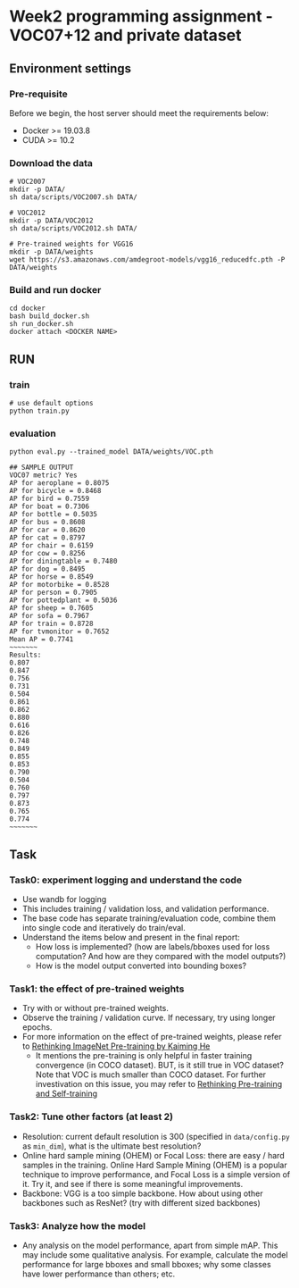 # Week2 programming assignment - VOC07+12 and private dataset

## Environment settings

### Pre-requisite
Before we begin, the host server should meet the requirements below:
* Docker >= 19.03.8
* CUDA >= 10.2

### Download the data

```
# VOC2007
mkdir -p DATA/
sh data/scripts/VOC2007.sh DATA/

# VOC2012
mkdir -p DATA/VOC2012
sh data/scripts/VOC2012.sh DATA/

# Pre-trained weights for VGG16
mkdir -p DATA/weights
wget https://s3.amazonaws.com/amdegroot-models/vgg16_reducedfc.pth -P DATA/weights
```

### Build and run docker

```
cd docker
bash build_docker.sh
sh run_docker.sh
docker attach <DOCKER NAME>
```

## RUN

### train

```
# use default options
python train.py
```
### evaluation

```
python eval.py --trained_model DATA/weights/VOC.pth

## SAMPLE OUTPUT
VOC07 metric? Yes
AP for aeroplane = 0.8075
AP for bicycle = 0.8468
AP for bird = 0.7559
AP for boat = 0.7306
AP for bottle = 0.5035
AP for bus = 0.8608
AP for car = 0.8620
AP for cat = 0.8797
AP for chair = 0.6159
AP for cow = 0.8256
AP for diningtable = 0.7480
AP for dog = 0.8495
AP for horse = 0.8549
AP for motorbike = 0.8528
AP for person = 0.7905
AP for pottedplant = 0.5036
AP for sheep = 0.7605
AP for sofa = 0.7967
AP for train = 0.8728
AP for tvmonitor = 0.7652
Mean AP = 0.7741
~~~~~~~
Results:
0.807
0.847
0.756
0.731
0.504
0.861
0.862
0.880
0.616
0.826
0.748
0.849
0.855
0.853
0.790
0.504
0.760
0.797
0.873
0.765
0.774
~~~~~~~
```

## Task

### Task0: experiment logging and understand the code
* Use wandb for logging
* This includes training / validation loss, and validation performance.
* The base code has separate training/evaluation code, combine them into single code and iteratively do train/eval.
* Understand the items below and present in the final report:
  * How loss is implemented? (how are labels/bboxes used for loss computation? And how are they compared with the model outputs?)
  * How is the model output converted into bounding boxes?

### Task1: the effect of pre-trained weights
* Try with or without pre-trained weights.
* Observe the training / validation curve. If necessary, try using longer epochs.
* For more information on the effect of pre-trained weights, please refer to [Rethinking ImageNet Pre-training by Kaiming He](https://arxiv.org/abs/1811.08883)
  * It mentions the pre-training is only helpful in faster training convergence (in COCO dataset). BUT, is it still true in VOC dataset? Note that VOC is much smaller than COCO dataset. For further investivation on this issue, you may refer to [Rethinking Pre-training and Self-training](https://arxiv.org/abs/2006.06882)

### Task2: Tune other factors (at least 2)
* Resolution: current default resolution is 300 (specified in `data/config.py` as `min_dim`), what is the ultimate best resolution?
* Online hard sample mining (OHEM) or Focal Loss: there are easy / hard samples in the training. Online Hard Sample Mining (OHEM) is a popular technique to improve performance, and Focal Loss is a simple version of it. Try it, and see if there is some meaningful improvements.
* Backbone: VGG is a too simple backbone. How about using other backbones such as ResNet? (try with different sized backbones)

### Task3: Analyze how the model
* Any analysis on the model performance, apart from simple mAP. This may include some qualitative analysis. For example, calculate the model performance for large bboxes and small bboxes; why some classes have lower performance than others; etc.
